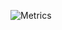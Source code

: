 ![Metrics](https://metrics.lecoq.io/jack5341?template=terminal&base.metadata=0&config.timezone=Europe%2FBerlin&config.animated=true)
